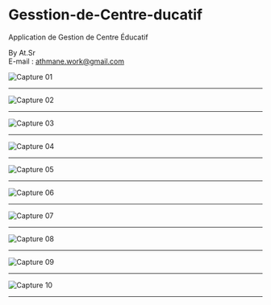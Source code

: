 # Gesstion-de-Centre-ducatif
Application de Gestion de Centre Éducatif

By At.Sr </br>
E-mail : athmane.work@gmail.com

![Capture 01](https://github.com/AtSr-47/Gesstion-de-Centre-ducatif/blob/master/ScreenShots/Screenshot%202022-10-01%20033958.png)
		 
---------------------------------------
![Capture 02](https://github.com/AtSr-47/Gesstion-de-Centre-ducatif/blob/master/ScreenShots/Screenshot%202022-10-01%20034207.png)
		 
---------------------------------------
![Capture 03](https://github.com/AtSr-47/Gesstion-de-Centre-ducatif/blob/master/ScreenShots/Screenshot%202022-10-01%20034233.png)
		 
---------------------------------------
![Capture 04](https://github.com/AtSr-47/Gesstion-de-Centre-ducatif/blob/master/ScreenShots/Screenshot%202022-10-01%2034257.png)
		 
---------------------------------------
![Capture 05](https://github.com/AtSr-47/Gesstion-de-Centre-ducatif/blob/master/ScreenShots/Screenshot%202022-10-01%20034310.png)
		 
---------------------------------------
![Capture 06](https://github.com/AtSr-47/Gesstion-de-Centre-ducatif/blob/master/ScreenShots/Screenshot%202022-10-01%20034328.png)
		 
---------------------------------------
![Capture 07](https://github.com/AtSr-47/Gesstion-de-Centre-ducatif/blob/master/ScreenShots/Screenshot%202022-10-01%20034339.png)
		 
---------------------------------------
![Capture 08](https://github.com/AtSr-47/Gesstion-de-Centre-ducatif/blob/master/ScreenShots/Screenshot%202022-10-01%20034352.png)
		 
---------------------------------------
![Capture 09](https://github.com/AtSr-47/Gesstion-de-Centre-ducatif/blob/master/ScreenShots/Screenshot%202022-10-01%20034405.png)
		 
---------------------------------------
![Capture 10](https://github.com/AtSr-47/Gesstion-de-Centre-ducatif/blob/master/ScreenShots/Screenshot%202022-10-01%20034416.png)
		 
---------------------------------------
